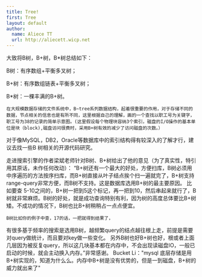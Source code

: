 ```yaml
---
title: Tree!
first: Tree
layout: default
author:
  name: Aliece TT
  url: http://aliecett.wicp.net
---
```


大致将B树，B+树，B*树总结如下：

B树：有序数组+平衡多叉树；

B+树：有序数组链表+平衡多叉树；

B*树：一棵丰满的B+树。

    在大规模数据存储的文件系统中，B~tree系列数据结构，起着很重要的作用，对于存储不同的数据，节点相关的信息也是有所不同，这里根据自己的理解，画的一个查找以职工号为关键字，职工号为38的记录的简单示意图。(这里假设每个物理块容纳3个索引，磁盘的I/O操作的基本单位是块（block),磁盘访问很费时，采用B+树有效的减少了访问磁盘的次数。）
对于像MySQL，DB2，Oracle等数据库中的索引结构得有较深入的了解才行，建议去找一些B 树相关的开源代码研究。

走进搜索引擎的作者梁斌老师针对B树、B+树给出了他的意见（为了真实性，特引用其原话，未作任何改动）： “B+树还有一个最大的好处，方便扫库，B树必须用中序遍历的方法按序扫库，而B+树直接从叶子结点挨个扫一遍就完了，B+树支持range-query非常方便，而B树不支持。这是数据库选用B+树的最主要原因。
    比如要查 5-10之间的，B+树一把到5这个标记，再一把到10，然后串起来就行了，B树就非常麻烦。B树的好处，就是成功查询特别有利，因为树的高度总体要比B+树矮。不成功的情况下，B树也比B+树稍稍占一点点便宜。
   
    B树比如你的例子中查，17的话，一把就得到结果了，
有很多基于频率的搜索是选用B树，越频繁query的结点越往根上走，前提是需要对query做统计，而且要对key做一些变化。
    另外B树也好B+树也好，根或者上面几层因为被反复query，所以这几块基本都在内存中，不会出现读磁盘IO，一般已启动的时候，就会主动换入内存。”非常感谢。
    Bucket Li："mysql 底层存储是用B+树实现的，知道为什么么。内存中B+树是没有优势的，但是一到磁盘，B+树的威力就出来了"